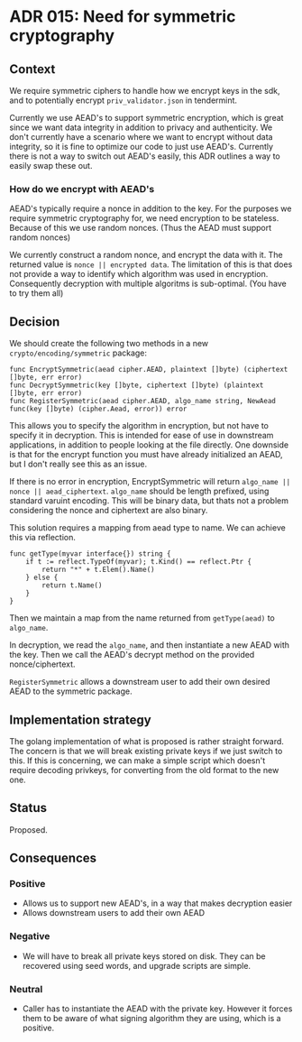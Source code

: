 # ADR 015: Need for symmetric cryptography

## Context

We require symmetric ciphers to handle how we encrypt keys in the sdk,
and to potentially encrypt `priv_validator.json` in tendermint.

Currently we use AEAD's to support symmetric encryption,
which is great since we want data integrity in addition to privacy and authenticity.
We don't currently have a scenario where we want to encrypt without data integrity,
so it is fine to optimize our code to just use AEAD's.
Currently there is not a way to switch out AEAD's easily, this ADR outlines a way
to easily swap these out.

### How do we encrypt with AEAD's

AEAD's typically require a nonce in addition to the key. 
For the purposes we require symmetric cryptography for,
we need encryption to be stateless.
Because of this we use random nonces. 
(Thus the AEAD must support random nonces)

We currently construct a random nonce, and encrypt the data with it. 
The returned value is `nonce || encrypted data`.
The limitation of this is that does not provide a way to identify
which algorithm was used in encryption.
Consequently decryption with multiple algoritms is sub-optimal. 
(You have to try them all)

## Decision

We should create the following two methods in a new `crypto/encoding/symmetric` package: 
```golang
func EncryptSymmetric(aead cipher.AEAD, plaintext []byte) (ciphertext []byte, err error)
func DecryptSymmetric(key []byte, ciphertext []byte) (plaintext []byte, err error)
func RegisterSymmetric(aead cipher.AEAD, algo_name string, NewAead func(key []byte) (cipher.Aead, error)) error
```

This allows you to specify the algorithm in encryption, but not have to specify
it in decryption. 
This is intended for ease of use in downstream applications, in addition to people
looking at the file directly.
One downside is that for the encrypt function you must have already initialized an AEAD,
but I don't really see this as an issue. 

If there is no error in encryption, EncryptSymmetric will return `algo_name || nonce || aead_ciphertext`. 
`algo_name` should be length prefixed, using standard varuint encoding.
This will be binary data, but thats not a problem considering the nonce and ciphertext are also binary.

This solution requires a mapping from aead type to name. 
We can achieve this via reflection. 
```golang
func getType(myvar interface{}) string {
    if t := reflect.TypeOf(myvar); t.Kind() == reflect.Ptr {
        return "*" + t.Elem().Name()
    } else {
        return t.Name()
    }
}
```
Then we maintain a map from the name returned from `getType(aead)` to `algo_name`. 

In decryption, we read the `algo_name`, and then instantiate a new AEAD with the key.
Then we call the AEAD's decrypt method on the provided nonce/ciphertext.

`RegisterSymmetric` allows a downstream user to add their own desired AEAD to the symmetric package.

## Implementation strategy

The golang implementation of what is proposed is rather straight forward.
The concern is that we will break existing private keys if we just switch to this.
If this is concerning, we can make a simple script which doesn't require decoding privkeys,
for converting from the old format to the new one.

## Status

Proposed.

## Consequences

### Positive
* Allows us to support new AEAD's, in a way that makes decryption easier
* Allows downstream users to add their own AEAD

### Negative
* We will have to break all private keys stored on disk.
They can be recovered using seed words, and upgrade scripts are simple.

### Neutral
* Caller has to instantiate the AEAD with the private key.
However it forces them to be aware of what signing algorithm they are using, which is a positive.